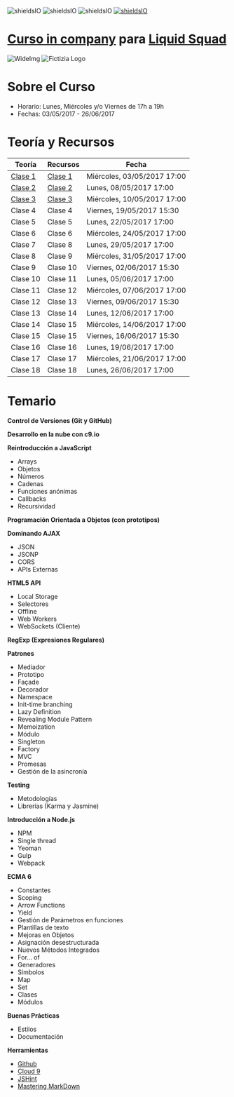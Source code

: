 ![shieldsIO](https://img.shields.io/github/issues/Fictizia/Curso-In-Company-Liquid-Squad.svg)
![shieldsIO](https://img.shields.io/github/forks/Fictizia/Curso-In-Company-Liquid-Squad.svg)
![shieldsIO](https://img.shields.io/github/stars/Fictizia/Curso-In-Company-Liquid-Squad.svg)
[![shieldsIO](https://img.shields.io/badge/Fictizia-Curso%20in%20Company-blue.svg)](http://www.fictizia.com/incompany/)


# [Curso in company](http://www.fictizia.com/incompany/) para [Liquid Squad](https://liquid.delivery/)

![WideImg](http://www.fictizia.com/assets/styles/styleImgs/wideBox/wideImg-formacion-empresas.png)
![Fictizia Logo](https://media.licdn.com/media/p/1/000/1ed/254/29475de.png)

Sobre el Curso
=================
* Horario: Lunes, Miércoles y/o Viernes de 17h a 19h
* Fechas: 03/05/2017 - 26/06/2017


Teoría y Recursos
=================
Teoría | Recursos | Fecha
------------ | ------------- | -------------
[Clase 1](teoria/clase1.md)	| [Clase 1](recursos/clase1.md) | Miércoles, 03/05/2017 17:00
[Clase 2](teoria/clase2.md) | [Clase 2](recursos/clase2.md) | Lunes, 08/05/2017 17:00
[Clase 3](teoria/clase3.md) | [Clase 3](recursos/clase3.md) | Miércoles, 10/05/2017 17:00
Clase 4	| Clase 4 | Viernes, 19/05/2017 15:30
Clase 5	| Clase 5 | Lunes, 22/05/2017 17:00
Clase 6	| Clase 6 | Miércoles, 24/05/2017 17:00
Clase 7	| Clase 8 | Lunes, 29/05/2017 17:00
Clase 8 | Clase 9 | Miércoles, 31/05/2017 17:00
Clase 9 | Clase 10 | Viernes, 02/06/2017 15:30
Clase 10 | Clase 11 | Lunes, 05/06/2017 17:00
Clase 11 | Clase 12 | Miércoles, 07/06/2017 17:00
Clase 12 | Clase 13 | Viernes, 09/06/2017 15:30
Clase 13 | Clase 14 | Lunes, 12/06/2017 17:00
Clase 14 | Clase 15 | Miércoles, 14/06/2017 17:00
Clase 15 | Clase 15 | Viernes, 16/06/2017 15:30
Clase 16 | Clase 16 | Lunes, 19/06/2017 17:00
Clase 17 | Clase 17 | Miércoles, 21/06/2017 17:00
Clase 18 | Clase 18 | Lunes, 26/06/2017 17:00

Temario
=================

**Control de Versiones (Git y GitHub)**

**Desarrollo en la nube con c9.io**

**Reintroducción a JavaScript**
* Arrays
* Objetos
* Números
* Cadenas
* Funciones anónimas
* Callbacks
* Recursividad

**Programación Orientada a Objetos (con prototipos)**

**Dominando AJAX**
* JSON
* JSONP
* CORS
* APIs Externas

**HTML5 API**
* Local Storage
* Selectores
* Offline
* Web Workers
* WebSockets (Cliente)

**RegExp (Expresiones Regulares)**

**Patrones**
* Mediador
* Prototipo
* Façade
* Decorador
* Namespace
* Init-time branching
* Lazy Definition
* Revealing Module Pattern
* Memoization
* Módulo
* Singleton
* Factory
* MVC
* Promesas
* Gestión de la asincronía

**Testing**
* Metodologías
* Librerías (Karma y Jasmine)

**Introducción a Node.js**
* NPM
* Single thread
* Yeoman
* Gulp
* Webpack

**ECMA 6**
* Constantes
* Scoping
* Arrow Functions
* Yield
* Gestión de Parámetros en funciones
* Plantillas de texto
* Mejoras en Objetos
* Asignación desestructurada
* Nuevos Métodos Integrados
* For... of
* Generadores
* Símbolos
* Map
* Set
* Clases
* Módulos

**Buenas Prácticas**
* Estilos
* Documentación

**Herramientas**
* [Github](https://github.com/)
* [Cloud 9](https://c9.io/ulisesgascon)
* [JSHint](http://www.jshint.com/)
* [Mastering MarkDown](https://guides.github.com/features/mastering-markdown/)